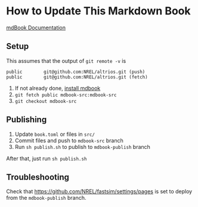 # How to Update This Markdown Book

[mdBook Documentation](https://rust-lang.github.io/mdBook/)

## Setup
This assumes that the output of `git remote -v` is
```
public        git@github.com:NREL/altrios.git (push)  
public        git@github.com:NREL/altrios.git (fetch)  
```

1. If not already done, [install mdbook](https://rust-lang.github.io/mdBook/guide/installation.html)
1. `git fetch public mdbook-src:mdbook-src`
1. `git checkout mdbook-src`

## Publishing
1. Update `book.toml` or files in `src/`
1. Commit files and push to `mdbook-src` branch
1. Run `sh publish.sh` to publish to `mdbook-publish` branch

After that, just run `sh publish.sh`

## Troubleshooting
Check that https://github.com/NREL/fastsim/settings/pages is set to deploy from the `mdbook-publish` branch.  